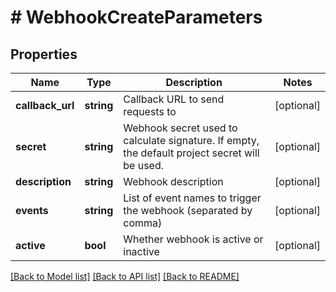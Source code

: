 # # WebhookCreateParameters

## Properties

Name | Type | Description | Notes
------------ | ------------- | ------------- | -------------
**callback_url** | **string** | Callback URL to send requests to | [optional] 
**secret** | **string** | Webhook secret used to calculate signature. If empty, the default project secret will be used. | [optional] 
**description** | **string** | Webhook description | [optional] 
**events** | **string** | List of event names to trigger the webhook (separated by comma) | [optional] 
**active** | **bool** | Whether webhook is active or inactive | [optional] 

[[Back to Model list]](../../README.md#documentation-for-models) [[Back to API list]](../../README.md#documentation-for-api-endpoints) [[Back to README]](../../README.md)


